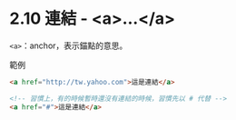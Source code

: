 # 2.10 連結 - &lt;a&gt;...&lt;/a&gt;

`<a>`：anchor，表示錨點的意思。

範例

```html
<a href="http://tw.yahoo.com">這是連結</a>

<!-- 習慣上，有的時候暫時還沒有連結的時候，習慣先以 # 代替 -->
<a href="#">這是連結</a>
```



